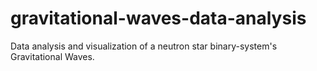 # gravitational-waves-data-analysis
Data analysis and visualization of a neutron star binary-system's Gravitational Waves.
